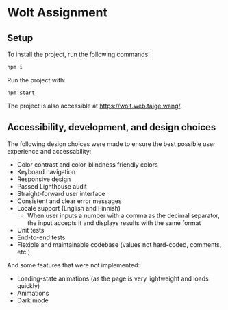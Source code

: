 # Wolt Assignment

## Setup

To install the project, run the following commands:

```bash
npm i
```

Run the project with:

```bash
npm start
```

The project is also accessible at <https://wolt.web.taige.wang/>.

## Accessibility, development, and design choices

The following design choices were made to ensure the best possible user experience and accessability:

- Color contrast and color-blindness friendly colors
- Keyboard navigation
- Responsive design
- Passed Lighthouse audit
- Straight-forward user interface
- Consistent and clear error messages
- Locale support (English and Finnish)
  - When user inputs a number with a comma as the decimal separator, the input accepts it and displays results with the same format
- Unit tests
- End-to-end tests
- Flexible and maintainable codebase (values not hard-coded, comments, etc.)

And some features that were not implemented:

- Loading-state animations (as the page is very lightweight and loads quickly)
- Animations
- Dark mode

